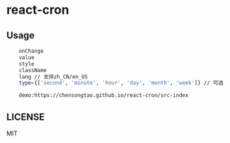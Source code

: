 # react-cron



## Usage

```sh
    onChange
    value
    style
    className
    lang // 支持zh_CN/en_US
    type={['second', 'minute', 'hour', 'day', 'month', 'week']} // 可选择

    demo:https://chensongtao.github.io/react-cron/src-index
```

## LICENSE

MIT
